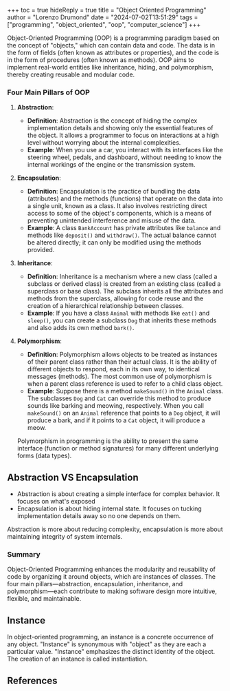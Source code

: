 +++
toc = true
hideReply = true
title = "Object Oriented Programming"
author = "Lorenzo Drumond"
date = "2024-07-02T13:51:29"
tags = ["programming",  "object_oriented",  "oop",  "computer_science"]
+++



Object-Oriented Programming (OOP) is a programming paradigm based on the concept of "objects," which can contain data and code. The data is in the form of fields (often known as attributes or properties), and the code is in the form of procedures (often known as methods). OOP aims to implement real-world entities like inheritance, hiding, and polymorphism, thereby creating reusable and modular code.

### Four Main Pillars of OOP

1. **Abstraction**:
   - **Definition**: Abstraction is the concept of hiding the complex implementation details and showing only the essential features of the object. It allows a programmer to focus on interactions at a high level without worrying about the internal complexities.
   - **Example**: When you use a car, you interact with its interfaces like the steering wheel, pedals, and dashboard, without needing to know the internal workings of the engine or the transmission system.

2. **Encapsulation**:
   - **Definition**: Encapsulation is the practice of bundling the data (attributes) and the methods (functions) that operate on the data into a single unit, known as a class. It also involves restricting direct access to some of the object's components, which is a means of preventing unintended interference and misuse of the data.
   - **Example**: A class `BankAccount` has private attributes like `balance` and methods like `deposit()` and `withdraw()`. The actual balance cannot be altered directly; it can only be modified using the methods provided.

3. **Inheritance**:
   - **Definition**: Inheritance is a mechanism where a new class (called a subclass or derived class) is created from an existing class (called a superclass or base class). The subclass inherits all the attributes and methods from the superclass, allowing for code reuse and the creation of a hierarchical relationship between classes.
   - **Example**: If you have a class `Animal` with methods like `eat()` and `sleep()`, you can create a subclass `Dog` that inherits these methods and also adds its own method `bark()`.

4. **Polymorphism**:
   - **Definition**: Polymorphism allows objects to be treated as instances of their parent class rather than their actual class. It is the ability of different objects to respond, each in its own way, to identical messages (methods). The most common use of polymorphism is when a parent class reference is used to refer to a child class object.
   - **Example**: Suppose there is a method `makeSound()` in the `Animal` class. The subclasses `Dog` and `Cat` can override this method to produce sounds like barking and meowing, respectively. When you call `makeSound()` on an `Animal` reference that points to a `Dog` object, it will produce a bark, and if it points to a `Cat` object, it will produce a meow.

   Polymorphism in programming is the ability to present the same interface (function or method signatures) for many different underlying forms (data types).

## Abstraction VS Encapsulation

- Abstraction is about creating a simple interface for complex behavior. It focuses on what's exposed
- Encapsulation is about hiding internal state. It focuses on tucking implementation details away so no one depends on them.

Abstraction is more about reducing complexity, encapsulation is more about maintaining integrity of system internals.

### Summary

Object-Oriented Programming enhances the modularity and reusability of code by organizing it around objects, which are instances of classes. The four main pillars—abstraction, encapsulation, inheritance, and polymorphism—each contribute to making software design more intuitive, flexible, and maintainable.

## Instance

In object-oriented programming, an instance is a concrete occurrence of any object. "Instance" is synonymous with "object" as they are each a particular value. "Instance" emphasizes the distinct identity of the object. The creation of an instance is called instantiation.

## References
